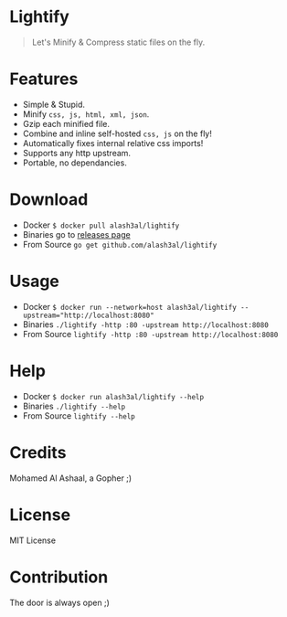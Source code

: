 Lightify
=========
> Let's Minify &amp; Compress static files on the fly.

Features
==========
- Simple &amp; Stupid.
- Minify `css, js, html, xml, json`.
- Gzip each minified file.
- Combine and inline self-hosted `css, js` on the fly!
- Automatically fixes internal relative css imports!
- Supports any http upstream.
- Portable, no dependancies.

Download
========
- Docker `$ docker pull alash3al/lightify`
- Binaries go to [releases page](https://github.com/alash3al/lightify/releases)
- From Source `go get github.com/alash3al/lightify`

Usage
======
- Docker `$ docker run --network=host alash3al/lightify --upstream="http://localhost:8080"`
- Binaries `./lightify -http :80 -upstream http://localhost:8080`
- From Source `lightify -http :80 -upstream http://localhost:8080`

Help
====
- Docker `$ docker run alash3al/lightify --help`
- Binaries `./lightify --help`
- From Source `lightify --help`

Credits
========
Mohamed Al Ashaal, a Gopher ;)

License
========
MIT License

Contribution
=============
The door is always open ;)